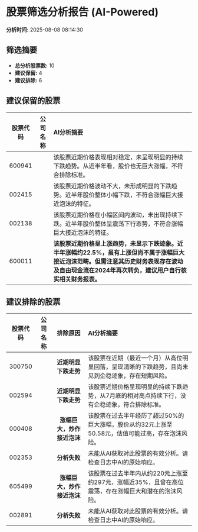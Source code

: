 # 股票筛选分析报告 (AI-Powered)

**分析时间:** 2025-08-08 08:14:30

## 筛选摘要

- **总分析股票数:** 10
- **建议保留:** 4
- **建议排除:** 6

## 建议保留的股票

| 股票代码 | 公司名称 | AI分析摘要 |
|:---:|:---:|:---|
| 600941 |  | 该股票近期价格表现相对稳定，未呈现明显的持续下跌趋势。从近半年看，股价也无巨大涨幅，不符合排除标准。 |
| 002415 |  | 该股票近期价格波动不大，未形成明显的下跌趋势。近半年股价整体小幅下跌，不符合涨幅巨大接近泡沫的特征。 |
| 002138 |  | 该股票近期价格在小幅区间内波动，未出现持续下跌。近半年股价整体呈震荡下行态势，不符合涨幅巨大接近泡沫的特征。 |
| 600011 |  | **该股票近期价格呈上涨趋势，未显示下跌迹象。近半年涨幅约22.5%，虽有上涨但尚不属于涨幅巨大接近泡沫范畴。但需注意其历史财务表现存在波动及自由现金流在2024年再次转负，建议用户自行核实相关财务报表。** |

## 建议排除的股票

| 股票代码 | 公司名称 | 排除原因 | AI分析摘要 |
|:---:|:---:|:---:|:---|
| 300750 |  | **近期明显下跌走势** | 该股票在近期（最近一个月）从高位明显回落，呈现清晰的下跌趋势，且尚未见到企稳迹象，存在短期风险。 |
| 002594 |  | **近期明显下跌走势** | 该股票近期价格呈现明显的持续下跌趋势，从7月底的相对高点持续下行，没有企稳迹象，符合排除标准。 |
| 000408 |  | **涨幅巨大，炒作接近泡沫** | 该股票在过去半年经历了超过50%的巨大涨幅，股价从约32元上涨至50.58元，估值可能过高，存在泡沫风险。 |
| 002353 |  | **分析失败** | 未能从AI获取对此股票的有效分析。请检查日志中AI的原始响应。 |
| 605499 |  | **涨幅巨大，炒作接近泡沫** | 该股票在过去半年内从约220元上涨至约297元，涨幅近35%，且曾在高位震荡，存在涨幅巨大和潜在的泡沫风险。 |
| 002891 |  | **分析失败** | 未能从AI获取对此股票的有效分析。请检查日志中AI的原始响应。 |

